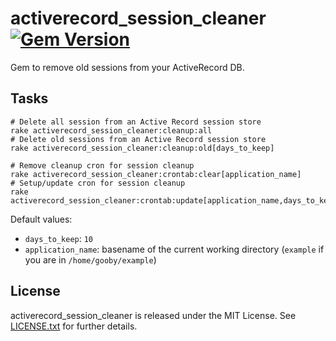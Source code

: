 # activerecord_session_cleaner [![Gem Version](https://badge.fury.io/rb/activerecord_session_cleaner.png)](http://badge.fury.io/rb/activerecord_session_cleaner)

Gem to remove old sessions from your ActiveRecord DB.

## Tasks

    # Delete all session from an Active Record session store
    rake activerecord_session_cleaner:cleanup:all
    # Delete old sessions from an Active Record session store
    rake activerecord_session_cleaner:cleanup:old[days_to_keep]

    # Remove cleanup cron for session cleanup
    rake activerecord_session_cleaner:crontab:clear[application_name]
    # Setup/update cron for session cleanup
    rake activerecord_session_cleaner:crontab:update[application_name,days_to_keep]

Default values:

* `days_to_keep`: `10`
* `application_name`: basename of the current working directory (`example` if you are in `/home/gooby/example`)

## License

activerecord_session_cleaner is released under the MIT License. See [LICENSE.txt](LICENSE.txt) for further details.
